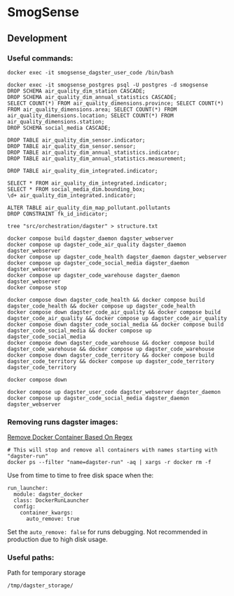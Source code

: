 # SmogSense

## Development

### Useful commands:
```
docker exec -it smogsense_dagster_user_code /bin/bash
```
```
docker exec -it smogsense_postgres psql -U postgres -d smogsense
DROP SCHEMA air_quality_dim_station CASCADE;
DROP SCHEMA air_quality_dim_annual_statistics CASCADE;
SELECT COUNT(*) FROM air_quality_dimensions.province; SELECT COUNT(*) FROM air_quality_dimensions.area; SELECT COUNT(*) FROM air_quality_dimensions.location; SELECT COUNT(*) FROM air_quality_dimensions.station;
DROP SCHEMA social_media CASCADE;

```

```
DROP TABLE air_quality_dim_sensor.indicator;
DROP TABLE air_quality_dim_sensor.sensor;
DROP TABLE air_quality_dim_annual_statistics.indicator;
DROP TABLE air_quality_dim_annual_statistics.measurement;

DROP TABLE air_quality_dim_integrated.indicator;
```

```
SELECT * FROM air_quality_dim_integrated.indicator;
SELECT * FROM social_media_dim.bounding_box;
\d+ air_quality_dim_integrated.indicator;
```
```
ALTER TABLE air_quality_dim_map_pollutant.pollutants
DROP CONSTRAINT fk_id_indicator;
```
```
tree "src/orchestration/dagster" > structure.txt
```
```
docker compose build dagster_daemon dagster_webserver
docker compose up dagster_code_air_quality dagster_daemon dagster_webserver
docker compose up dagster_code_health dagster_daemon dagster_webserver
docker compose up dagster_code_social_media dagster_daemon dagster_webserver
docker compose up dagster_code_warehouse dagster_daemon dagster_webserver
docker compose stop
```
```
docker compose down dagster_code_health && docker compose build dagster_code_health && docker compose up dagster_code_health
docker compose down dagster_code_air_quality && docker compose build dagster_code_air_quality && docker compose up dagster_code_air_quality
docker compose down dagster_code_social_media && docker compose build dagster_code_social_media && docker compose up dagster_code_social_media
docker compose down dagster_code_warehouse && docker compose build dagster_code_warehouse && docker compose up dagster_code_warehouse
docker compose down dagster_code_territory && docker compose build dagster_code_territory && docker compose up dagster_code_territory
dagster_code_territory
```
```
docker compose down
```
```
docker compose up dagster_user_code dagster_webserver dagster_daemon
docker compose up dagster_code_social_media dagster_daemon dagster_webserver
```

### Removing runs dagster images:
[Remove Docker Container Based On Regex](https://www.jamescoyle.net/how-to/2878-remove-docker-container-based-on-regex#:~:text=docker%20ps%20%2D%2Dfilter%20name%3DNAMEHERE%20%2Daq%20%7C%20xargs%20docker%20stop%20%7C%20xargs%20docker%20rm)
```
# This will stop and remove all containers with names starting with "dagster-run"
docker ps --filter "name=dagster-run" -aq | xargs -r docker rm -f
```
Use from time to time to free disk space when the:
```
run_launcher:
  module: dagster_docker
  class: DockerRunLauncher
  config:
    container_kwargs:
      auto_remove: true
```
Set the `auto_remove: false` for runs debugging. Not recommended in production due to high disk usage.

### Useful paths:
Path for temporary storage
```
/tmp/dagster_storage/
```


